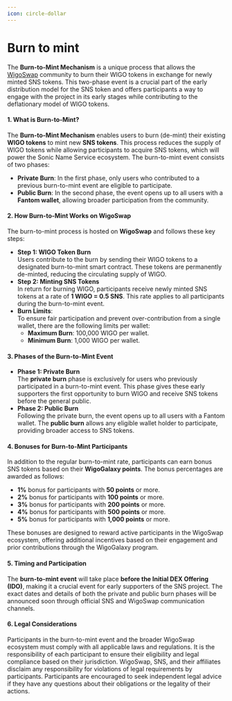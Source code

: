 ```yaml
---
icon: circle-dollar
---
```


# Burn to mint

The **Burn-to-Mint Mechanism** is a unique process that allows the [WigoSwap](https://wigoswap.io/burn-to-mint) community to burn their WIGO tokens in exchange for newly minted SNS tokens. This two-phase event is a crucial part of the early distribution model for the SNS token and offers participants a way to engage with the project in its early stages while contributing to the deflationary model of WIGO tokens.

#### **1. What is Burn-to-Mint?**

The **Burn-to-Mint Mechanism** enables users to burn (de-mint) their existing **WIGO tokens** to mint new **SNS tokens**. This process reduces the supply of WIGO tokens while allowing participants to acquire SNS tokens, which will power the Sonic Name Service ecosystem. The burn-to-mint event consists of two phases:

* **Private Burn**: In the first phase, only users who contributed to a previous burn-to-mint event are eligible to participate.
* **Public Burn**: In the second phase, the event opens up to all users with a **Fantom wallet**, allowing broader participation from the community.

#### **2. How Burn-to-Mint Works on WigoSwap**

The burn-to-mint process is hosted on **WigoSwap** and follows these key steps:

* **Step 1: WIGO Token Burn**\
  Users contribute to the burn by sending their WIGO tokens to a designated burn-to-mint smart contract. These tokens are permanently de-minted, reducing the circulating supply of WIGO.
* **Step 2: Minting SNS Tokens**\
  In return for burning WIGO, participants receive newly minted SNS tokens at a rate of **1 WIGO = 0.5 SNS**. This rate applies to all participants during the burn-to-mint event.
* **Burn Limits**:\
  To ensure fair participation and prevent over-contribution from a single wallet, there are the following limits per wallet:
  * **Maximum Burn**: 100,000 WIGO per wallet.
  * **Minimum Burn**: 1,000 WIGO per wallet.

#### **3. Phases of the Burn-to-Mint Event**

* **Phase 1: Private Burn**\
  The **private burn** phase is exclusively for users who previously participated in a burn-to-mint event. This phase gives these early supporters the first opportunity to burn WIGO and receive SNS tokens before the general public.
* **Phase 2: Public Burn**\
  Following the private burn, the event opens up to all users with a Fantom wallet. The **public burn** allows any eligible wallet holder to participate, providing broader access to SNS tokens.

#### **4. Bonuses for Burn-to-Mint Participants**

In addition to the regular burn-to-mint rate, participants can earn bonus SNS tokens based on their **WigoGalaxy points**. The bonus percentages are awarded as follows:

* **1%** bonus for participants with **50 points** or more.
* **2%** bonus for participants with **100 points** or more.
* **3%** bonus for participants with **200 points** or more.
* **4%** bonus for participants with **500 points** or more.
* **5%** bonus for participants with **1,000 points** or more.

These bonuses are designed to reward active participants in the WigoSwap ecosystem, offering additional incentives based on their engagement and prior contributions through the WigoGalaxy program.

#### **5. Timing and Participation**

The **burn-to-mint event** will take place **before the Initial DEX Offering (IDO)**, making it a crucial event for early supporters of the SNS project. The exact dates and details of both the private and public burn phases will be announced soon through official SNS and WigoSwap communication channels.

#### **6. Legal Considerations**

Participants in the burn-to-mint event and the broader WigoSwap ecosystem must comply with all applicable laws and regulations. It is the responsibility of each participant to ensure their eligibility and legal compliance based on their jurisdiction. WigoSwap, SNS, and their affiliates disclaim any responsibility for violations of legal requirements by participants. Participants are encouraged to seek independent legal advice if they have any questions about their obligations or the legality of their actions.
